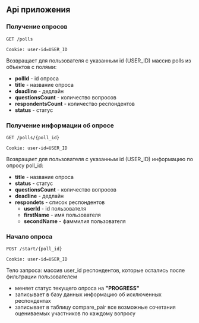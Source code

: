 ## Api приложения

### Получение опросов

`GET /polls`

`Cookie: user-id=USER_ID`

Возвращает для пользователя с указанным id (USER_ID) массив polls из объектов с полями:

* **pollId** - id опроса
* **title** - название опроса
* **deadline** - дедлайн
* **questionsCount** - количество вопросов
* **respondentsCount** - количество респондентов
* **status** - статус

### Получение информации об опросе

`GET /polls/{poll_id}`

`Cookie: user-id=USER_ID`

Возвращает для пользователя с указанным id (USER_ID) информацию по опросу poll_id:

* **title** - название опроса
* **status** - статус
* **questionsCount** - количество вопросов
* **deadline** - дедлайн
* **respondets** - список респондентов
	* **userId** - id пользователя
	* **firstName** - имя пользователя
	* **secondName** - фаммилия пользователя

### Начало опроса

`POST /start/{poll_id}`

`Cookie: user-id=USER_ID`

Тело запроса: массив user_id респондентов, которые остались после фильтрации пользователем 

* меняет статус текущего опроса на **"PROGRESS"**
* записывает в базу данных информацию об исключенных респондентах
* записывает в таблицу compare_pair все возможные сочетания оцениваемых участников по каждому вопросу




